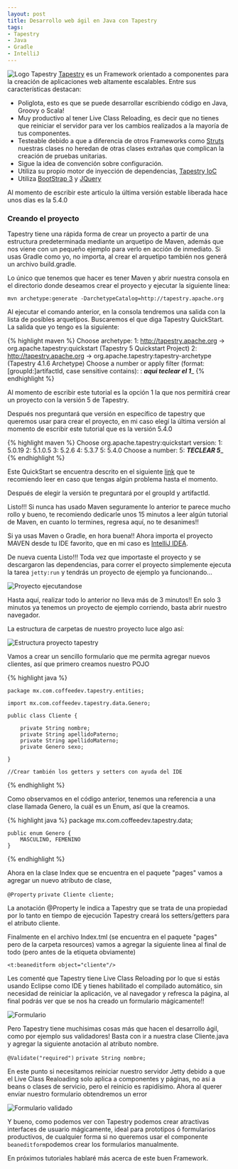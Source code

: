 ```yaml
---
layout: post
title: Desarrollo web ágil en Java con Tapestry
tags:
- Tapestry
- Java
- Gradle
- IntelliJ
---
```


![Logo Tapestry](http://tapestry.apache.org/images/tapestry.png) 
[Tapestry](http://tapestry.apache.org/) es un Framework orientado a componentes para la creación de aplicaciones web altamente escalables. Entre sus características destacan:

* Poliglota, esto es que se puede desarrollar escribiendo código en Java, Groovy o Scala! 
* Muy productivo al tener Live Class Reloading, es decir que no tienes que reiniciar el servidor para ver los cambios realizados a la mayoría de tus componentes.
* Testeable debido a que a diferencia de otros Frameworks como [Struts](https://struts.apache.org/) nuestras clases no heredan de otras clases extrañas que complican la creación de pruebas unitarias.
* Sigue la idea de convención sobre configuración.
* Utiliza su propio motor de inyección de dependencias, [Tapestry IoC](https://tapestry.apache.org/ioc.html)
* Utiliza [BootStrap 3](http://getbootstrap.com/) y [JQuery](https://jquery.com/)

Al momento de escribir este articulo la última versión estable liberada hace unos días es la 5.4.0


### Creando el proyecto
Tapestry tiene una rápida forma de crear un proyecto a partir de una estructura predeterminada mediante un arquetipo de Maven, además que nos viene con un pequeño ejemplo para verlo en acción de inmediato. Si usas Gradle como yo, no importa, al crear el arquetipo también nos generá un archivo build.gradle.

Lo único que tenemos que hacer es tener Maven y abrir nuestra consola en el directorio donde deseamos crear el proyecto y ejecutar la siguiente línea:

``mvn archetype:generate -DarchetypeCatalog=http://tapestry.apache.org``

Al ejecutar el comando anterior, en la consola tendremos una salida con la lista de posibles arquetipos. Buscaremos el que diga Tapestry QuickStart. La salida que yo tengo es la siguiente:

{% highlight maven %}
    Choose archetype:
    1: http://tapestry.apache.org -> org.apache.tapestry:quickstart (Tapestry 5 Quickstart Project)
    2: http://tapestry.apache.org -> org.apache.tapestry:tapestry-archetype (Tapestry 4.1.6 Archetype)
    Choose a number or apply filter (format: [groupId:]artifactId, case sensitive contains): : ___aqui teclear el 1____
{% endhighlight %}

Al momento de escribir este tutorial es la opción 1 la que nos permitirá crear un proyecto con la versión 5 de Tapestry. 

Después nos preguntará que versión en específico de tapestry que queremos usar para crear el proyecto, en mi caso elegí la última versión al momento de escribir este tutorial que es la versión 5.4.0

{% highlight maven %}
    Choose org.apache.tapestry:quickstart version: 
    1: 5.0.19
    2: 5.1.0.5
    3: 5.2.6
    4: 5.3.7
    5: 5.4.0
    Choose a number: 5: ___TECLEAR 5____
{% endhighlight %}


Este QuickStart se encuentra descrito en el siguiente [link](http://tapestry.apache.org/getting-started.html) que te recomiendo leer en caso que tengas algún problema hasta el momento.

Después de elegir la versión te preguntará por el groupId y artifactId.

Listo!!! Si nunca has usado Maven seguramente lo anterior te parece mucho rollo y bueno, te recomiendo dedicarle unos 15 minutos a leer algún tutorial de Maven, en cuanto lo termines, regresa aquí, no te desanimes!!

Si ya usas Maven o Gradle, en hora buena!! Ahora importa el proyecto MAVEN desde tu IDE favorito, que en mi caso es [IntelliJ IDEA](https://www.jetbrains.com/idea/).

De nueva cuenta Listo!!! Toda vez que importaste el proyecto y se descargaron las dependencias, para correr el proyecto simplemente ejecuta la tarea ``jetty:run`` y tendrás un proyecto de ejemplo ya funcionando...

![Proyecto ejecutandose](https://windoctor.github.io/static/img/tapestry-getting-started.png)

Hasta aquí, realizar todo lo anterior no lleva más de 3 minutos!! En solo 3 minutos ya tenemos un proyecto de ejemplo corriendo, basta abrir nuestro navegador.

La estructura de carpetas de nuestro proyecto luce algo así:

![Estructura proyecto tapestry](https://windoctor.github.io/static/img/estructura_tapestry.png)

Vamos a crear un sencillo formulario que me permita agregar nuevos clientes, así que primero creamos nuestro POJO

{% highlight java %}

    package mx.com.coffeedev.tapestry.entities;

    import mx.com.coffeedev.tapestry.data.Genero;

    public class Cliente {

        private String nombre;
        private String apellidoPaterno;
        private String apellidoMaterno;
        private Genero sexo;

    }

    //Crear también los getters y setters con ayuda del IDE

{% endhighlight %}


Como observamos en el código anterior, tenemos una referencia a una clase llamada Genero, la cuál es un Enum, así que la creamos.

{% highlight java %}
    package mx.com.coffeedev.tapestry.data;

    public enum Genero {
        MASCULINO, FEMENINO
    }
{% endhighlight %}

Ahora en la clase Index que se encuentra en el paquete "pages" vamos a agregar un nuevo atributo de clase,

  ``@Property``
  ``private Cliente cliente;``
  
La anotación @Property le indica a Tapestry que se trata de una propiedad por lo tanto en tiempo de ejecución Tapestry creará los setters/getters para el atributo cliente.

Finalmente en el archivo Index.tml (se encuentra en el paquete "pages" pero de la carpeta resources) vamos a agregar la siguiente linea al final de todo (pero antes de la etiqueta </html> obviamente)

``<t:beaneditform object="cliente"/>``

Les comenté que Tapestry tiene Live Class Reloading por lo que si estás usando Eclipse como IDE y tienes habilitado el compilado automático, sin necesidad de reiniciar la aplicación, ve al navegador y refresca la página, al final podrás ver que se nos ha creado un formulario mágicamente!!

![Formulario](https://windoctor.github.io/static/img/formulario_wizard.png)

Pero Tapestry tiene muchisimas cosas más que hacen el desarrollo ágil, como por ejemplo sus validadores! Basta con ir a nuestra clase Cliente.java y agregar la siguiente anotación al atributo nombre.


``@Validate("required")``
``private String nombre;``

En este punto si necesitamos reiniciar nuestro servidor Jetty debido a que el Live Class Realoading solo aplica a componentes y páginas, no así a beans o clases de servicio, pero el reinicio es rapidísimo. Ahora al querer envíar nuestro formulario obtendremos un error

![Formulario validado](https://windoctor.github.io/static/img/form_validate.png)

Y bueno, como podemos ver con Tapestry podemos crear atractivas interfaces de usuario mágicamente, ideal para prototipos ó formularios productivos, de cualquier forma si no queremos usar el componente ``beaneditform``podemos crear los formularios manualmente.

En próximos tutoriales hablaré más acerca de este buen Framework.
